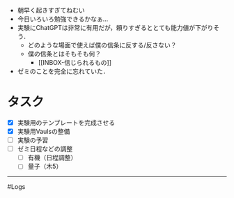 
- 朝早く起きすぎてねむい
- 今日いろいろ勉強できるかなぁ...
- 実験にChatGPTは非常に有用だが，頼りすぎるととても能力値が下がりそう．
	- どのような場面で使えば僕の信条に反する/反さない？
	- 僕の信条とはそもそも何？
		- [[INBOX-信じられるもの]]
- ゼミのことを完全に忘れていた．
# タスク

- [x] 実験用のテンプレートを完成させる
- [x] 実験用Vaulsの整備
- [ ] 実験の予習
- [ ] ゼミ日程などの調整
	- [ ] 有機（日程調整）
	- [ ] 量子（木5）
---
#Logs 